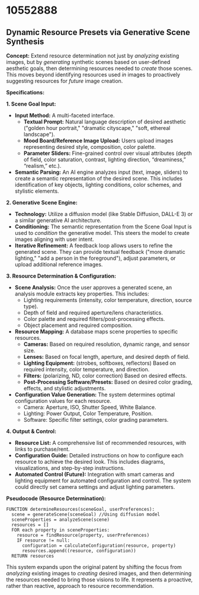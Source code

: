 # 10552888

## Dynamic Resource Presets via Generative Scene Synthesis

**Concept:** Extend resource determination not just by *analyzing* existing images, but by *generating* synthetic scenes based on user-defined aesthetic goals, then determining resources needed to *create* those scenes. This moves beyond identifying resources used *in* images to proactively suggesting resources for *future* image creation.

**Specifications:**

**1. Scene Goal Input:**

*   **Input Method:**  A multi-faceted interface.
    *   **Textual Prompt:**  Natural language description of desired aesthetic ("golden hour portrait," "dramatic cityscape," "soft, ethereal landscape").
    *   **Mood Board/Reference Image Upload:** Users upload images representing desired style, composition, color palette.
    *   **Parameter Sliders:** Fine-grained control over visual attributes (depth of field, color saturation, contrast, lighting direction, “dreaminess,” “realism,” etc.).
*   **Semantic Parsing:** An AI engine analyzes input (text, image, sliders) to create a semantic representation of the desired scene. This includes identification of key objects, lighting conditions, color schemes, and stylistic elements.

**2. Generative Scene Engine:**

*   **Technology:** Utilize a diffusion model (like Stable Diffusion, DALL-E 3) or a similar generative AI architecture.
*   **Conditioning:** The semantic representation from the Scene Goal Input is used to *condition* the generative model. This steers the model to create images aligning with user intent.
*   **Iterative Refinement:** A feedback loop allows users to refine the generated scene.  They can provide textual feedback ("more dramatic lighting," "add a person in the foreground"), adjust parameters, or upload additional reference images.

**3. Resource Determination & Configuration:**

*   **Scene Analysis:** Once the user approves a generated scene, an analysis module extracts key properties. This includes:
    *   Lighting requirements (intensity, color temperature, direction, source type).
    *   Depth of field and required aperture/lens characteristics.
    *   Color palette and required filters/post-processing effects.
    *   Object placement and required composition.
*   **Resource Mapping:**  A database maps scene properties to specific resources.
    *   **Cameras:**  Based on required resolution, dynamic range, and sensor size.
    *   **Lenses:** Based on focal length, aperture, and desired depth of field.
    *   **Lighting Equipment:** (strobes, softboxes, reflectors) Based on required intensity, color temperature, and direction.
    *   **Filters:** (polarizing, ND, color correction) Based on desired effects.
    *   **Post-Processing Software/Presets:** Based on desired color grading, effects, and stylistic adjustments.
*   **Configuration Value Generation:**  The system determines optimal configuration values for each resource.
    *   Camera: Aperture, ISO, Shutter Speed, White Balance.
    *   Lighting: Power Output, Color Temperature, Position.
    *   Software: Specific filter settings, color grading parameters.

**4. Output & Control:**

*   **Resource List:**  A comprehensive list of recommended resources, with links to purchase/rent.
*   **Configuration Guide:**  Detailed instructions on how to configure each resource to achieve the desired look. This includes diagrams, visualizations, and step-by-step instructions.
*   **Automated Control (Future):**  Integration with smart cameras and lighting equipment for automated configuration and control. The system could directly set camera settings and adjust lighting parameters.



**Pseudocode (Resource Determination):**

```
FUNCTION determineResources(sceneGoal, userPreferences):
  scene = generateScene(sceneGoal) //Using diffusion model
  sceneProperties = analyzeScene(scene)
  resources = []
  FOR each property in sceneProperties:
    resource = findResource(property, userPreferences)
    IF resource != null:
      configuration = calculateConfiguration(resource, property)
      resources.append((resource, configuration))
  RETURN resources
```

This system expands upon the original patent by shifting the focus from *analyzing* existing images to *creating* desired images, and then determining the resources needed to bring those visions to life.  It represents a proactive, rather than reactive, approach to resource recommendation.